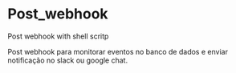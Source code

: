 # Post_webhook
Post webhook with shell scritp

Post webhook para monitorar eventos no banco de dados e enviar notificação no slack ou google chat.
